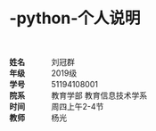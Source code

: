 # -python-个人说明  
&emsp;

**姓名** &nbsp;&nbsp;&nbsp;&nbsp;&nbsp;&nbsp;&nbsp;&nbsp;&nbsp;&nbsp;       刘冠群  
**年级** &nbsp;&nbsp;&nbsp;&nbsp;&nbsp;&nbsp;&nbsp;&nbsp;&nbsp;&nbsp;       2019级  
**学号** &nbsp;&nbsp;&nbsp;&nbsp;&nbsp;&nbsp;&nbsp;&nbsp;&nbsp;&nbsp;       51194108001  
**院系** &nbsp;&nbsp;&nbsp;&nbsp;&nbsp;&nbsp;&nbsp;&nbsp;&nbsp;&nbsp;       教育学部 教育信息技术学系  
**时间** &nbsp;&nbsp;&nbsp;&nbsp;&nbsp;&nbsp;&nbsp;&nbsp;&nbsp;&nbsp;       周四上午2-4节  
**教师** &nbsp;&nbsp;&nbsp;&nbsp;&nbsp;&nbsp;&nbsp;&nbsp;&nbsp;&nbsp;       杨光  

